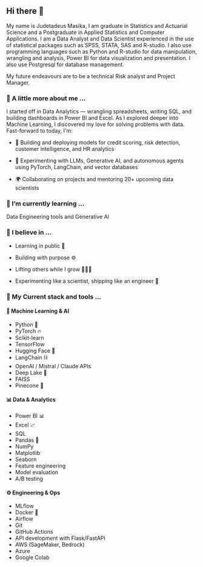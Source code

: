 ## Hi there 👋

My name is Judetadeus Masika, I am graduate in Statistics and Actuarial Science and a Postgraduate in Applied Statistics and Computer Applications. I am a Data Analyst and Data Scientist experienced in the use of statistical packages such as SPSS, STATA, SAS and R-studio. I also use programming languages such as Python and R-studio for data manipulation, wrangling and analysis, Power BI for data visualization and presentation. I also use Postgresql for database management.

My future endeavours are to be a technical Risk analyst and Project Manager.

### 🔭 A little more about me ...
  
I started off in Data Analytics — wrangling spreadsheets, writing SQL, and building dashboards in Power BI and Excel. As I explored deeper into Machine Learning, I discovered my love for solving problems with data. Fast-forward to today, I'm:

- 🧠 Building and deploying models for credit scoring, risk detection, customer intelligence, and HR analytics

- 🤖 Experimenting with LLMs, Generative AI, and autonomous agents using PyTorch, LangChain, and vector databases

- 🌍 Collaborating on projects and mentoring 20+ upcoming data scientists

### 🌱 I’m currently learning ...
  
Data Engineering tools and Generative AI

### 👯 I believe in ...
  
- Learning in public 📣

- Building with purpose ⚙️

- Lifting others while I grow 🧑🏾‍🏫

- Experimenting like a scientist, shipping like an engineer 🚀

### 💬 My Current stack and tools ...
  
#### 🧠 Machine Learning & AI

- Python 🐍
- PyTorch 🔥
- Scikit-learn
- TensorFlow
- Hugging Face 🤗
- LangChain ⛓️
- OpenAI / Mistral / Claude APIs
- Deep Lake 🏬
- FAISS
- Pinecone 🔎

#### 📊 Data & Analytics

- Power BI 📊
- Excel 📈
- SQL
- Pandas 🐼
- NumPy
- Matplotlib
- Seaborn
- Feature engineering
- Model evaluation
- A/B testing

#### ⚙️ Engineering & Ops

- MLflow
- Docker 🐳
- Airflow
- Git
- GitHub Actions
- API development with Flask/FastAPI
- AWS (SageMaker, Bedrock)
- Azure
- Google Colab
